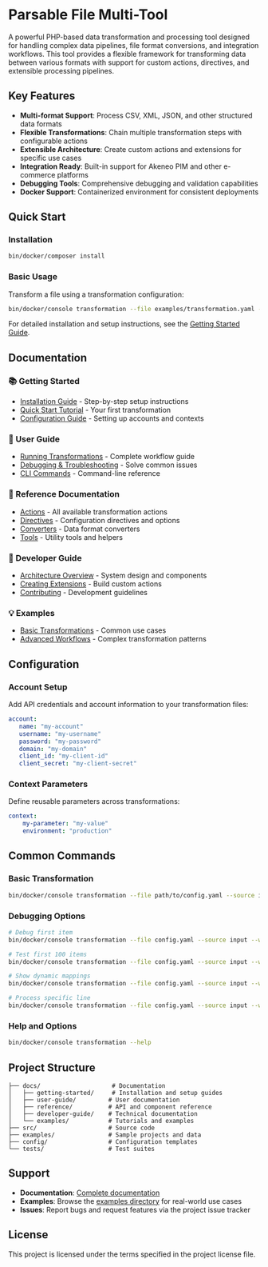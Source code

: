 # Parsable File Multi-Tool

A powerful PHP-based data transformation and processing tool designed for handling complex data pipelines, file format conversions, and integration workflows. This tool provides a flexible framework for transforming data between various formats with support for custom actions, directives, and extensible processing pipelines.

## Key Features

- **Multi-format Support**: Process CSV, XML, JSON, and other structured data formats
- **Flexible Transformations**: Chain multiple transformation steps with configurable actions
- **Extensible Architecture**: Create custom actions and extensions for specific use cases
- **Integration Ready**: Built-in support for Akeneo PIM and other e-commerce platforms
- **Debugging Tools**: Comprehensive debugging and validation capabilities
- **Docker Support**: Containerized environment for consistent deployments

## Quick Start

### Installation

```bash
bin/docker/composer install
```

### Basic Usage

Transform a file using a transformation configuration:

```bash
bin/docker/console transformation --file examples/transformation.yaml --source data/input --workpath data/output
```

For detailed installation and setup instructions, see the [Getting Started Guide](docs/getting-started/).

## Documentation

### 📚 Getting Started
- [Installation Guide](docs/getting-started/) - Step-by-step setup instructions
- [Quick Start Tutorial](docs/getting-started/) - Your first transformation
- [Configuration Guide](docs/getting-started/) - Setting up accounts and contexts

### 👥 User Guide  
- [Running Transformations](docs/running_transformations.md) - Complete workflow guide
- [Debugging & Troubleshooting](docs/user-guide/) - Solve common issues
- [CLI Commands](docs/user-guide/) - Command-line reference

### 📖 Reference Documentation
- [Actions](docs/actions/) - All available transformation actions
- [Directives](docs/directives/) - Configuration directives and options
- [Converters](docs/converters/) - Data format converters
- [Tools](docs/tools/) - Utility tools and helpers

### 🔧 Developer Guide
- [Architecture Overview](docs/developer-guide/) - System design and components
- [Creating Extensions](docs/developer-guide/) - Build custom actions
- [Contributing](docs/developer-guide/) - Development guidelines

### 💡 Examples
- [Basic Transformations](docs/examples/) - Common use cases
- [Advanced Workflows](docs/examples/) - Complex transformation patterns

## Configuration

### Account Setup

Add API credentials and account information to your transformation files:

```yaml
account:
   name: "my-account"
   username: "my-username"
   password: "my-password"
   domain: "my-domain"
   client_id: "my-client-id"
   client_secret: "my-client-secret"
```

### Context Parameters

Define reusable parameters across transformations:

```yaml
context:
    my-parameter: "my-value"
    environment: "production"
```

## Common Commands

### Basic Transformation
```bash
bin/docker/console transformation --file path/to/config.yaml --source input/dir --workpath output/dir
```

### Debugging Options
```bash
# Debug first item
bin/docker/console transformation --file config.yaml --source input --workpath output --debug

# Test first 100 items
bin/docker/console transformation --file config.yaml --source input --workpath output --try 100

# Show dynamic mappings
bin/docker/console transformation --file config.yaml --source input --workpath output --showMappings

# Process specific line
bin/docker/console transformation --file config.yaml --source input --workpath output --line 100
```

### Help and Options
```bash
bin/docker/console transformation --help
```

## Project Structure

```
├── docs/                    # Documentation
│   ├── getting-started/     # Installation and setup guides
│   ├── user-guide/         # User documentation
│   ├── reference/          # API and component reference
│   ├── developer-guide/    # Technical documentation
│   └── examples/           # Tutorials and examples
├── src/                    # Source code
├── examples/               # Sample projects and data
├── config/                 # Configuration templates
└── tests/                  # Test suites
```

## Support

- **Documentation**: [Complete documentation](docs/index.md)
- **Examples**: Browse the [examples directory](examples/) for real-world use cases
- **Issues**: Report bugs and request features via the project issue tracker

## License

This project is licensed under the terms specified in the project license file.
